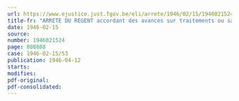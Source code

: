 ```yaml
---
url: https://www.ejustice.just.fgov.be/eli/arrete/1946/02/15/1946021524/justel
title-fr: "ARRETE DU REGENT accordant des avances sur traitements ou salaires aux ayants droit des militaires et ouvriers salariés des établissements militaires, prisonniers de guerre non encore rapatriés"
date: 1946-02-15
source:
number: 1946021524
page: 888888
case: 1946-02-15/53
publication: 1946-04-12
starts:
modifies:
pdf-original:
pdf-consolidated:
---
```


